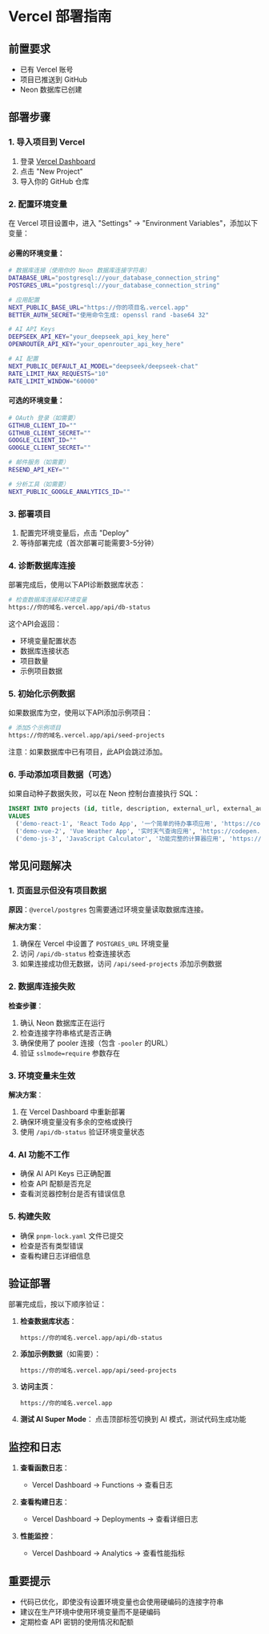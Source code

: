 # Vercel 部署指南

## 前置要求
- 已有 Vercel 账号
- 项目已推送到 GitHub
- Neon 数据库已创建

## 部署步骤

### 1. 导入项目到 Vercel
1. 登录 [Vercel Dashboard](https://vercel.com/dashboard)
2. 点击 "New Project"
3. 导入你的 GitHub 仓库

### 2. 配置环境变量
在 Vercel 项目设置中，进入 "Settings" → "Environment Variables"，添加以下变量：

#### 必需的环境变量：

```bash
# 数据库连接（使用你的 Neon 数据库连接字符串）
DATABASE_URL="postgresql://your_database_connection_string"
POSTGRES_URL="postgresql://your_database_connection_string"

# 应用配置
NEXT_PUBLIC_BASE_URL="https://你的项目名.vercel.app"
BETTER_AUTH_SECRET="使用命令生成: openssl rand -base64 32"

# AI API Keys
DEEPSEEK_API_KEY="your_deepseek_api_key_here"
OPENROUTER_API_KEY="your_openrouter_api_key_here"

# AI 配置
NEXT_PUBLIC_DEFAULT_AI_MODEL="deepseek/deepseek-chat"
RATE_LIMIT_MAX_REQUESTS="10"
RATE_LIMIT_WINDOW="60000"
```

#### 可选的环境变量：
```bash
# OAuth 登录（如需要）
GITHUB_CLIENT_ID=""
GITHUB_CLIENT_SECRET=""
GOOGLE_CLIENT_ID=""
GOOGLE_CLIENT_SECRET=""

# 邮件服务（如需要）
RESEND_API_KEY=""

# 分析工具（如需要）
NEXT_PUBLIC_GOOGLE_ANALYTICS_ID=""
```

### 3. 部署项目
1. 配置完环境变量后，点击 "Deploy"
2. 等待部署完成（首次部署可能需要3-5分钟）

### 4. 诊断数据库连接
部署完成后，使用以下API诊断数据库状态：

```bash
# 检查数据库连接和环境变量
https://你的域名.vercel.app/api/db-status
```

这个API会返回：
- 环境变量配置状态
- 数据库连接状态
- 项目数量
- 示例项目数据

### 5. 初始化示例数据
如果数据库为空，使用以下API添加示例项目：

```bash
# 添加5个示例项目
https://你的域名.vercel.app/api/seed-projects
```

注意：如果数据库中已有项目，此API会跳过添加。

### 6. 手动添加项目数据（可选）
如果自动种子数据失败，可以在 Neon 控制台直接执行 SQL：

```sql
INSERT INTO projects (id, title, description, external_url, external_author, external_embed, type, is_public, views, created_at, updated_at)
VALUES 
  ('demo-react-1', 'React Todo App', '一个简单的待办事项应用', 'https://codesandbox.io/s/react-hooks-todo-app-nv9w4', 'CodeTok Demo', true, 'external', true, 100, NOW(), NOW()),
  ('demo-vue-2', 'Vue Weather App', '实时天气查询应用', 'https://codepen.io/cameron-developer/pen/zYKjjqo', 'CodeTok Demo', true, 'external', true, 80, NOW(), NOW()),
  ('demo-js-3', 'JavaScript Calculator', '功能完整的计算器应用', 'https://stackblitz.com/edit/js-calculator-demo', 'CodeTok Demo', true, 'external', true, 120, NOW(), NOW());
```

## 常见问题解决

### 1. 页面显示但没有项目数据

**原因**：`@vercel/postgres` 包需要通过环境变量读取数据库连接。

**解决方案**：
1. 确保在 Vercel 中设置了 `POSTGRES_URL` 环境变量
2. 访问 `/api/db-status` 检查连接状态
3. 如果连接成功但无数据，访问 `/api/seed-projects` 添加示例数据

### 2. 数据库连接失败

**检查步骤**：
1. 确认 Neon 数据库正在运行
2. 检查连接字符串格式是否正确
3. 确保使用了 pooler 连接（包含 `-pooler` 的URL）
4. 验证 `sslmode=require` 参数存在

### 3. 环境变量未生效

**解决方案**：
1. 在 Vercel Dashboard 中重新部署
2. 确保环境变量没有多余的空格或换行
3. 使用 `/api/db-status` 验证环境变量状态

### 4. AI 功能不工作
- 确保 AI API Keys 已正确配置
- 检查 API 配额是否充足
- 查看浏览器控制台是否有错误信息

### 5. 构建失败
- 确保 `pnpm-lock.yaml` 文件已提交
- 检查是否有类型错误
- 查看构建日志详细信息

## 验证部署

部署完成后，按以下顺序验证：

1. **检查数据库状态**：
   ```
   https://你的域名.vercel.app/api/db-status
   ```

2. **添加示例数据**（如需要）：
   ```
   https://你的域名.vercel.app/api/seed-projects
   ```

3. **访问主页**：
   ```
   https://你的域名.vercel.app
   ```

4. **测试 AI Super Mode**：
   点击顶部标签切换到 AI 模式，测试代码生成功能

## 监控和日志

1. **查看函数日志**：
   - Vercel Dashboard → Functions → 查看日志

2. **查看构建日志**：
   - Vercel Dashboard → Deployments → 查看详细日志

3. **性能监控**：
   - Vercel Dashboard → Analytics → 查看性能指标

## 重要提示

- 代码已优化，即使没有设置环境变量也会使用硬编码的连接字符串
- 建议在生产环境中使用环境变量而不是硬编码
- 定期检查 API 密钥的使用情况和配额 
